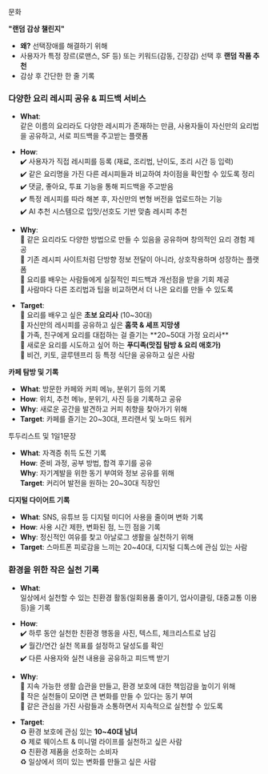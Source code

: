 
문화

**"랜덤 감상 챌린지"** 
- **왜?** 선택장애를 해결하기 위해
- 사용자가 특정 장르(로맨스, SF 등) 또는 키워드(감동, 긴장감) 선택 후 **랜덤 작품 추천**
- 감상 후 간단한 한 줄 기록

### **다양한 요리 레시피 공유 & 피드백 서비스**

- **What**:  
    같은 이름의 요리라도 다양한 레시피가 존재하는 만큼, 사용자들이 자신만의 요리법을 공유하고, 서로 피드백을 주고받는 플랫폼
    
- **How**:  
    ✔️ 사용자가 직접 레시피를 등록 (재료, 조리법, 난이도, 조리 시간 등 입력)  
    ✔️ 같은 요리명을 가진 다른 레시피들과 비교하여 차이점을 확인할 수 있도록 정리  
    ✔️ 댓글, 좋아요, 투표 기능을 통해 피드백을 주고받음  
    ✔️ 특정 레시피를 따라 해본 후, 자신만의 변형 버전을 업로드하는 기능  
    ✔️ AI 추천 시스템으로 입맛/선호도 기반 맞춤 레시피 추천
    
- **Why**:  
    🍳 같은 요리라도 다양한 방법으로 만들 수 있음을 공유하며 창의적인 요리 경험 제공  
    🍳 기존 레시피 사이트처럼 단방향 정보 전달이 아니라, 상호작용하며 성장하는 플랫폼  
    🍳 요리를 배우는 사람들에게 실질적인 피드백과 개선점을 받을 기회 제공  
    🍳 사람마다 다른 조리법과 팁을 비교하면서 더 나은 요리를 만들 수 있도록
    
- **Target**:  
    🥄 요리를 배우고 싶은 **초보 요리사** (10~30대)  
    🥄 자신만의 레시피를 공유하고 싶은 **홈쿡 & 셰프 지망생**  
    🥄 가족, 친구에게 요리를 대접하는 걸 즐기는 **20~50대 가정 요리사**  
    🥄 새로운 요리를 시도하고 싶어 하는 **푸디족(맛집 탐방 & 요리 애호가)**  
    🥄 비건, 키토, 글루텐프리 등 특정 식단을 공유하고 싶은 사람


**카페 탐방 및 기록**
- **What**: 방문한 카페와 커피 메뉴, 분위기 등의 기록
- **How**: 위치, 추천 메뉴, 분위기, 사진 등을 기록하고 공유
- **Why**: 새로운 공간을 발견하고 커피 취향을 찾아가기 위해
- **Target**: 카페를 즐기는 20~30대, 프리랜서 및 노마드 워커


투두리스트 및 1일1문장

- **What**: 자격증 취득 도전 기록  
    **How**: 준비 과정, 공부 방법, 합격 후기를 공유  
    **Why**: 자기계발을 위한 동기 부여와 정보 공유를 위해  
    **Target**: 커리어 발전을 원하는 20~30대 직장인



**디지털 다이어트 기록**
- **What**: SNS, 유튜브 등 디지털 미디어 사용을 줄이며 변화 기록
- **How**: 사용 시간 제한, 변화된 점, 느낀 점을 기록
- **Why**: 정신적인 여유를 찾고 아날로그 생활을 실천하기 위해
- **Target**: 스마트폰 피로감을 느끼는 20~40대, 디지털 디톡스에 관심 있는 사람


### **환경을 위한 작은 실천 기록**

- **What**:  
    일상에서 실천할 수 있는 친환경 활동(일회용품 줄이기, 업사이클링, 대중교통 이용 등)을 기록
    
- **How**:  
    ✔️ 하루 동안 실천한 친환경 행동을 사진, 텍스트, 체크리스트로 남김  
    ✔️ 월간/연간 실천 목표를 설정하고 달성도를 확인  
    ✔️ 다른 사용자와 실천 내용을 공유하고 피드백 받기
    
- **Why**:  
    🌱 지속 가능한 생활 습관을 만들고, 환경 보호에 대한 책임감을 높이기 위해  
    🌱 작은 실천들이 모이면 큰 변화를 만들 수 있다는 동기 부여  
    🌱 같은 관심을 가진 사람들과 소통하면서 지속적으로 실천할 수 있도록
    
- **Target**:  
    ♻️ 환경 보호에 관심 있는 **10~40대 남녀**  
    ♻️ 제로 웨이스트 & 미니멀 라이프를 실천하고 싶은 사람  
    ♻️ 친환경 제품을 선호하는 소비자  
    ♻️ 일상에서 의미 있는 변화를 만들고 싶은 사람